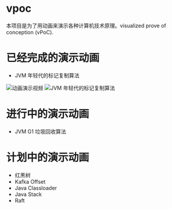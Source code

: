 # vpoc
本项目是为了用动画来演示各种计算机技术原理。visualized prove of conception (vPoC). 

# 已经完成的演示动画
* JVM 年轻代的标记复制算法 

![动画演示视频](https://www.ixigua.com/pseries/6835238917629805067_6834743668876771843/)
![JVM 年轻代的标记复制算法](https://github.com/visualizit/vpoc/blob/master/snapshot/jvm_young_gc.png)

# 进行中的演示动画
* JVM G1 垃圾回收算法

# 计划中的演示动画
* 红黑树
* Kafka Offset
* Java Classloader
* Java Stack
* Raft